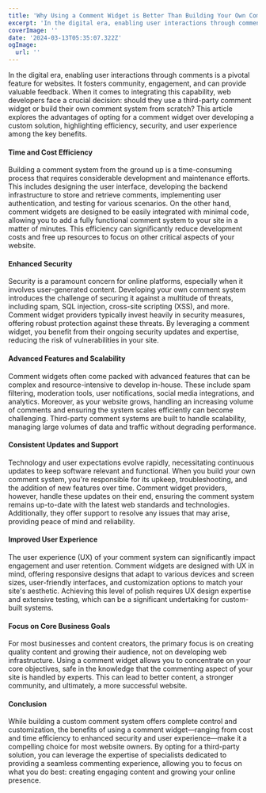 ```yaml
---
title: 'Why Using a Comment Widget is Better Than Building Your Own Comment System for Your Website'
excerpt: 'In the digital era, enabling user interactions through comments is a pivotal feature for websites. It fosters community, engagement, and can provide valuable feedback. When it comes to integrating this capability, web developers face a crucial decision: should they use a third-party comment widget or build their own comment system from scratch? This article explores the advantages of opting for a comment widget over developing a custom solution, highlighting efficiency, security, and user experience among the key benefits.'
coverImage: ''
date: '2024-03-13T05:35:07.322Z'
ogImage:
  url: ''
---
```


In the digital era, enabling user interactions through comments is a pivotal feature for websites. It fosters community, engagement, and can provide valuable feedback. When it comes to integrating this capability, web developers face a crucial decision: should they use a third-party comment widget or build their own comment system from scratch? This article explores the advantages of opting for a comment widget over developing a custom solution, highlighting efficiency, security, and user experience among the key benefits.

#### Time and Cost Efficiency

Building a comment system from the ground up is a time-consuming process that requires considerable development and maintenance efforts. This includes designing the user interface, developing the backend infrastructure to store and retrieve comments, implementing user authentication, and testing for various scenarios. On the other hand, comment widgets are designed to be easily integrated with minimal code, allowing you to add a fully functional comment system to your site in a matter of minutes. This efficiency can significantly reduce development costs and free up resources to focus on other critical aspects of your website.

#### Enhanced Security

Security is a paramount concern for online platforms, especially when it involves user-generated content. Developing your own comment system introduces the challenge of securing it against a multitude of threats, including spam, SQL injection, cross-site scripting (XSS), and more. Comment widget providers typically invest heavily in security measures, offering robust protection against these threats. By leveraging a comment widget, you benefit from their ongoing security updates and expertise, reducing the risk of vulnerabilities in your site.

#### Advanced Features and Scalability

Comment widgets often come packed with advanced features that can be complex and resource-intensive to develop in-house. These include spam filtering, moderation tools, user notifications, social media integrations, and analytics. Moreover, as your website grows, handling an increasing volume of comments and ensuring the system scales efficiently can become challenging. Third-party comment systems are built to handle scalability, managing large volumes of data and traffic without degrading performance.

#### Consistent Updates and Support

Technology and user expectations evolve rapidly, necessitating continuous updates to keep software relevant and functional. When you build your own comment system, you're responsible for its upkeep, troubleshooting, and the addition of new features over time. Comment widget providers, however, handle these updates on their end, ensuring the comment system remains up-to-date with the latest web standards and technologies. Additionally, they offer support to resolve any issues that may arise, providing peace of mind and reliability.

#### Improved User Experience

The user experience (UX) of your comment system can significantly impact engagement and user retention. Comment widgets are designed with UX in mind, offering responsive designs that adapt to various devices and screen sizes, user-friendly interfaces, and customization options to match your site's aesthetic. Achieving this level of polish requires UX design expertise and extensive testing, which can be a significant undertaking for custom-built systems.

#### Focus on Core Business Goals

For most businesses and content creators, the primary focus is on creating quality content and growing their audience, not on developing web infrastructure. Using a comment widget allows you to concentrate on your core objectives, safe in the knowledge that the commenting aspect of your site is handled by experts. This can lead to better content, a stronger community, and ultimately, a more successful website.

#### Conclusion

While building a custom comment system offers complete control and customization, the benefits of using a comment widget—ranging from cost and time efficiency to enhanced security and user experience—make it a compelling choice for most website owners. By opting for a third-party solution, you can leverage the expertise of specialists dedicated to providing a seamless commenting experience, allowing you to focus on what you do best: creating engaging content and growing your online presence.
